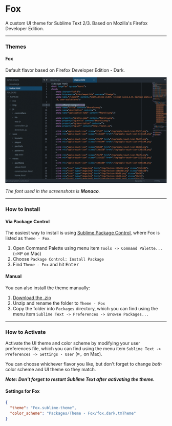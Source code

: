 # Fox

A custom UI theme for Sublime Text 2/3. Based on Mozilla's Firefox Developer Edition.

***

### Themes

#### Fox

Default flavor based on Firefox Developer Edition - Dark.

![image](screenshots/fox-dark.jpg)

*The font used in the screenshots is __Monaco__.*

***

### How to Install

#### Via Package Control

The easiest way to install is using [Sublime Package Control](https://sublime.wbond.net), where Fox is listed as `Theme - Fox`.

1. Open Command Palette using menu item `Tools -> Command Palette...` (<kbd>⇧</kbd><kbd>⌘</kbd><kbd>P</kbd> on Mac)
2. Choose `Package Control: Install Package`
3. Find `Theme - Fox` and hit <kbd>Enter</kbd>

#### Manual

You can also install the theme manually:

1. [Download the .zip](https://github.com/karelvuong/fox/archive/master.zip)
2. Unzip and rename the folder to `Theme - Fox`
3. Copy the folder into `Packages` directory, which you can find using the menu item `Sublime Text -> Preferences -> Browse Packages...`

***

### How to Activate

Activate the UI theme and color scheme by modifying your user preferences file, which you can find using the menu item `Sublime Text -> Preferences -> Settings - User` (<kbd>⌘</kbd><kbd>,</kbd> on Mac).

You can choose whichever flavor you like, but don't forget to change *both* color scheme and UI theme so they match.

***Note: Don't forget to restart Sublime Text after activating the theme.***

#### Settings for Fox

```json
{
  "theme": "Fox.sublime-theme",
  "color_scheme": "Packages/Theme - Fox/fox.dark.tmTheme"
}
```
